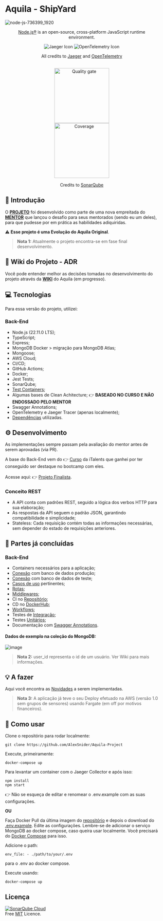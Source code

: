 # Aquila - ShipYard

![node-js-736399_1920](https://github.com/AlexSnider/Projeto-API-e-commerce-Node.js/assets/103783575/18da5724-9985-4320-ae21-800a2ebfb092)
<p align="center"><a href="https://nodejs.org/en" target="_blank">Node.js®</a> is an open-source, cross-platform JavaScript runtime environment.</p>

<p align="center">
  <img src="https://github.com/AlexSnider/Mini-E-commerce-TS-Prisma/assets/103783575/ec245569-dcc4-4c21-bcf0-19f92262da5e" alt="Jaeger Icon">
  <img src="https://github.com/AlexSnider/Mini-E-commerce-TS-Prisma/assets/103783575/8e1aa77c-ebe0-4b08-8da8-8ecb9fbbe177" alt="OpenTelemetry Icon">
</p>

<p align="center">All credits to <a href="https://www.jaegertracing.io">Jaeger</a> and <a href="https://opentelemetry.io">OpenTelemetry</a></p><br/>

<div align="center">
  
  <a href="https://sonarcloud.io/summary/new_code?id=AlexSnider_Aquila-Project">
    <img src="https://sonarcloud.io/api/project_badges/quality_gate?project=AlexSnider_Aquila-Project" alt="Quality gate" width="180">
  </a>
  <br/>
  <a href="https://sonarcloud.io/summary/new_code?id=AlexSnider_Aquila-Project">
    <img src="https://sonarcloud.io/api/project_badges/measure?project=AlexSnider_Aquila-Project&metric=coverage" alt="Coverage" width="180">
  </a>

</div>


<p align="center">Credits to <a href="https://sonarcloud.io">SonarQube</a></p>



## 👋 Introdução
O [**PROJETO**](https://github.com/vittooh/aquila/wiki/Projeto-Aquila) foi desenvolvido como parte de uma nova empreitada do [**MENTOR**](https://github.com/vittooh) que lançou o desafio para seus mentorados (sendo eu um deles), para que pudesse por em prática as habilidades adiquiridas.

⚠️ **Esse projeto é uma Evolução do Aquila Original**.

>**Nota 1:** Atualmente o projeto encontra-se em fase final desenvolvimento.

## 📝 Wiki do Projeto - ADR
Você pode entender melhor as decisões tomadas no desenvolvimento do projeto através da [**WIKI**](https://github.com/AlexSnider/Aquila-Project/wiki) do Aquila (em progresso).

## 💻 Tecnologias
Para essa versão do projeto, utilizei:
### Back-End
- Node.js (22.11.0 LTS);
- TypeScript;
- Express;
- MongoDB Docker > migração para MongoDB Atlas;
- Mongoose;
- AWS Cloud;
- CI/CD;
- GitHub Actions;
- Docker;
- Jest Tests;
- SonarQube;
- [Test Containers](https://testcontainers.com); <br/>
- Algumas bases de Clean Achitecture; 👉 **BASEADO NO CURSO E NÃO ENDOSSADO PELO MENTOR**
- Swagger Annotations;
- OpenTelemetry e Jaeger Tracer (apenas localmente);
- [Dependências](https://github.com/AlexSnider/Aquila-Project/blob/main/package.json) utilizadas.

## ⚙️ Desenvolvimento

As implementações sempre passam pela avaliação do mentor antes de serem aprovadas (via PR).

A base do Back-End vem do 👉 [Curso](https://loja.italents.com.br/products/formacao-back-end-com-node-js) da iTalents que ganhei por ter conseguido ser destaque no bootcamp com eles. <br/><br/>
Acesse aqui: 👉 [Projeto Finalista](https://github.com/AlexSnider/iTalents-ATVD4).

### Conceito REST
 - A API conta com padrões REST, seguido a lógica dos verbos HTTP para sua elaboração;
 - As respostas da API seguem o padrão JSON, garantindo compatibilidade e simplicidade;
 - Stateless: Cada requisição contém todas as informações necessárias, sem depender do estado de requisições anteriores.

## 🚀 Partes já concluídas
### Back-End
- Containers necessários para a aplicação;
- [Conexão](https://github.com/AlexSnider/Aquila-Project/tree/develop/src/database) com banco de dados produção;
- [Conexão](https://github.com/AlexSnider/Aquila-Project/blob/main/__tests__/config/integration.tests.config.ts) com banco de dados de teste;
- [Casos de uso](https://github.com/AlexSnider/Aquila-Project/tree/main/src/modules/v1/Sensors/useCases) pertinentes;
- [Rotas](https://github.com/AlexSnider/Aquila-Project/blob/develop/src/routes/v1/Sensors/sensorRoute.ts);
- [Middlewares](https://github.com/AlexSnider/Aquila-Project/tree/main/src/middleware);
- CI no [Repositório](https://github.com/AlexSnider/Aquila-Project/tree/main);
- CD no [DockerHub](https://hub.docker.com/r/alexvoliveira/aquila/tags);
- [Workflows](https://github.com/AlexSnider/Aquila-Project/tree/develop/.github/workflows);
- Testes de [Integração](https://github.com/AlexSnider/Aquila-Project/tree/main/__tests__/integration/sensors);
- Testes [Unitários](https://github.com/AlexSnider/Aquila-Project/tree/main/__tests__/unitary/sensors);
- Documentação com [Swagger Annotations](https://github.com/AlexSnider/Aquila-Project/blob/develop/src/docs/swaggerConfig.ts).

#### Dados de exemplo na coleção do MongoDB:
![image](https://github.com/user-attachments/assets/3a6ea3e4-41e1-4868-8c76-293668755b32)
>**Nota 2:** user_id representa o id de um usuário. Ver Wiki para mais informações.

## 💡 A fazer
Aqui você encontra as [Novidades](https://github.com/users/AlexSnider/projects/3) a serem implementadas.


>**Nota 3:** A aplicação já teve o seu Deploy efetuado na AWS (versão 1.0 sem grupos de sensores) usando Fargate (em off por motivos financeiros). <br/>

## 🌟 Como usar

Clone o repositório para rodar localmente:
```
git clone https://github.com/AlexSnider/Aquila-Project
```
Execute, primeiramente:
```
docker-compose up
```
Para levantar um container com o Jaeger Collector e após isso:
```
npm install
npm start
```
👉 Não se esqueça de editar e renomear o .env.example com as suas configurações.<br/>

**OU**

Faça Docker Pull da última imagem do [repositório](https://hub.docker.com/r/alexvoliveira/aquila/tags) e depois o download do [.env.example](https://github.com/AlexSnider/Aquila-Project/blob/develop/.env.example). Edite as configurações. Lembre-se de adicionar o serviço MongoDB ao docker compose, caso queira usar localmente. Você precisará do [Docker Compose](https://github.com/AlexSnider/Aquila-Project/blob/develop/docker-compose.yml) para isso.

Adicione o path:
```
env_file: - ./path/to/your/.env
```
para o .env ao docker compose.

Execute usando:
```
docker-compose up
```

## Licença
[![SonarQube Cloud](https://sonarcloud.io/images/project_badges/sonarcloud-light.svg)](https://sonarcloud.io/summary/new_code?id=AlexSnider_Aquila-Project)<br/>
Free [MIT](https://github.com/AlexSnider/Aquila-Project/blob/main/LICENSE) Licence.
